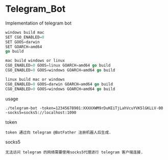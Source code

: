# Telegram_Bot
Implementation of telegram bot

```go
windows build mac
SET CGO_ENABLED=0
SET GOOS=darwin
SET GOARCH=amd64
go build
```

```go
mac build windows or linux
CGO_ENABLED=0 GOOS=linux GOARCH=amd64 go build
CGO_ENABLED=0 GOOS=windows GOARCH=amd64 go build
```

```go
linux build mac or windows
CGO_ENABLED=0 GOOS=darwin GOARCH=amd64 go build
CGO_ENABLED=0 GOOS=windows GOARCH=amd64 go build
```

usage
```shell
./telegram-bot -token=12345678901:XXXXXWM9rDuKEiTjLahVcuYVK5lGKLLV-00 -socks5=socks5://localhost:1090
```

token
```text
token 通过向 telegram @BotFather 注册机器人后生成.
```

socks5
```text
无法访问 telegram 的网络需要使用socks5代理进行 telegram 客户端连接.
```
